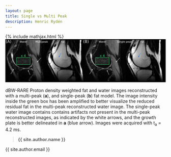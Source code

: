 ```yaml
---
layout: page
title: Single vs Multi Peak
description: Henric Rydén
---
```

{% include mathjax.html %}
![My helpful screenshot](../assets/png/mpvssp.png)

dBW-RARE Proton density weighted fat and water images reconstructed with a multi-peak (<b>a</b>), and single-peak (<b>b</b>) fat model.
The image intensity inside the green box has been amplified to better visualize the reduced residual fat in the multi-peak reconstructed water image.
The single-peak water image contains contains artifacts not present in the multi-peak reconstructed images, as indicated by the white arrows, and the growth plate is better delineated in <b>a</b> (blue arrow).
Images were acquired with t<sub>a</sub> = 4.2 ms.

> **{{ site.author.name }}**
>
{{ site.author.email }}
